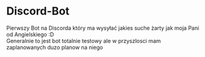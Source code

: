 # Discord-Bot
Pierwszy Bot na Discorda który ma wysyłać jakies suche żarty jak moja Pani od Angielskiego :D <br/>
Generalnie to jest bot totalnie testowy ale w przyszlosci mam zaplanowanych duzo planow na niego

